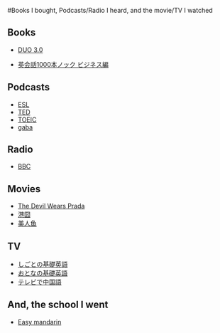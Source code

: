 #Books I bought, Podcasts/Radio I heard, and the movie/TV I watched

## Books

- [DUO 3.0](http://www.amazon.co.jp/DUO-3-0-%E9%88%B4%E6%9C%A8-%E9%99%BD%E4%B8%80/dp/4900790052)

- [英会話1000本ノック ビジネス編](http://www.cosmopier.com/shoseki/english_14.html)



## Podcasts

- [ESL](https://www.eslpod.com/website/)
- [TED](http://www.ted.com/)
- [TOEIC](http://square.toeic.or.jp/kyouzai/englishupgrader/podcast/)
- [gaba](http://www.gaba.co.jp/podcast/)



## Radio

- [BBC](http://www.bbc.com/news)


## Movies

- [The Devil Wears Prada](http://www.imdb.com/title/tt0458352/)
- [港囧](https://en.wikipedia.org/wiki/Lost_in_Hong_Kong)
- [美人鱼](https://en.wikipedia.org/wiki/The_Mermaid_(2016_film))


## TV

- [しごとの基礎英語](http://cgi2.nhk.or.jp/gogaku/english/jobkiso/)
- [おとなの基礎英語](https://www2.nhk.or.jp/gogaku/english/otokiso/)
- [テレビで中国語](https://www2.nhk.or.jp/gogaku/chinese/tv/)


## And, the school I went

- [Easy mandarin](http://www.easymandarin.cn/)